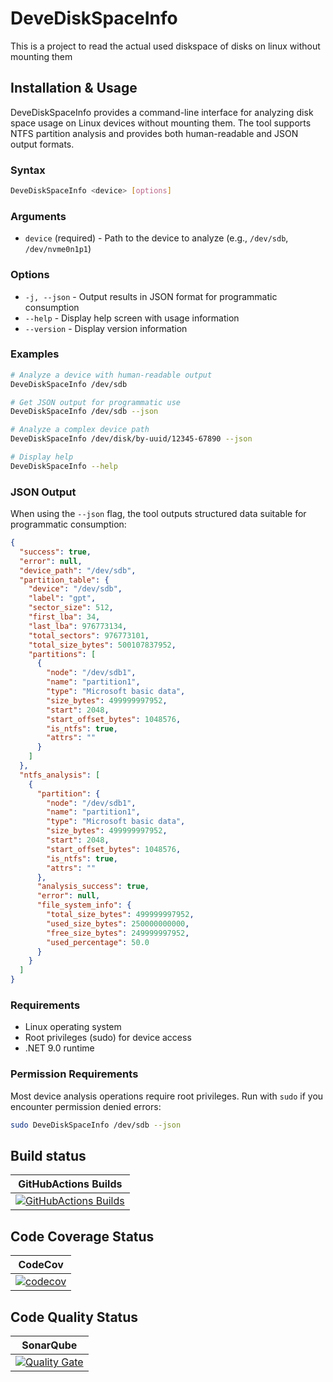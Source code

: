 # DeveDiskSpaceInfo

This is a project to read the actual used diskspace of disks on linux without mounting them

## Installation & Usage

DeveDiskSpaceInfo provides a command-line interface for analyzing disk space usage on Linux devices without mounting them. The tool supports NTFS partition analysis and provides both human-readable and JSON output formats.

### Syntax

```bash
DeveDiskSpaceInfo <device> [options]
```

### Arguments

- `device` (required) - Path to the device to analyze (e.g., `/dev/sdb`, `/dev/nvme0n1p1`)

### Options

- `-j, --json` - Output results in JSON format for programmatic consumption
- `--help` - Display help screen with usage information
- `--version` - Display version information

### Examples

```bash
# Analyze a device with human-readable output
DeveDiskSpaceInfo /dev/sdb

# Get JSON output for programmatic use
DeveDiskSpaceInfo /dev/sdb --json

# Analyze a complex device path
DeveDiskSpaceInfo /dev/disk/by-uuid/12345-67890 --json

# Display help
DeveDiskSpaceInfo --help
```

### JSON Output

When using the `--json` flag, the tool outputs structured data suitable for programmatic consumption:

```json
{
  "success": true,
  "error": null,
  "device_path": "/dev/sdb",
  "partition_table": {
    "device": "/dev/sdb",
    "label": "gpt",
    "sector_size": 512,
    "first_lba": 34,
    "last_lba": 976773134,
    "total_sectors": 976773101,
    "total_size_bytes": 500107837952,
    "partitions": [
      {
        "node": "/dev/sdb1",
        "name": "partition1",
        "type": "Microsoft basic data",
        "size_bytes": 499999997952,
        "start": 2048,
        "start_offset_bytes": 1048576,
        "is_ntfs": true,
        "attrs": ""
      }
    ]
  },
  "ntfs_analysis": [
    {
      "partition": {
        "node": "/dev/sdb1",
        "name": "partition1",
        "type": "Microsoft basic data",
        "size_bytes": 499999997952,
        "start": 2048,
        "start_offset_bytes": 1048576,
        "is_ntfs": true,
        "attrs": ""
      },
      "analysis_success": true,
      "error": null,
      "file_system_info": {
        "total_size_bytes": 499999997952,
        "used_size_bytes": 250000000000,
        "free_size_bytes": 249999997952,
        "used_percentage": 50.0
      }
    }
  ]
}
```

### Requirements

- Linux operating system
- Root privileges (sudo) for device access
- .NET 9.0 runtime

### Permission Requirements

Most device analysis operations require root privileges. Run with `sudo` if you encounter permission denied errors:

```bash
sudo DeveDiskSpaceInfo /dev/sdb --json
```

## Build status

| GitHubActions Builds |
|:--------------------:|
| [![GitHubActions Builds](https://github.com/devedse/DeveDiskSpaceInfo/workflows/GitHubActionsBuilds/badge.svg)](https://github.com/devedse/DeveDiskSpaceInfo/actions/workflows/githubactionsbuilds.yml) |

## Code Coverage Status

| CodeCov |
|:-------:|
| [![codecov](https://codecov.io/gh/devedse/DeveDiskSpaceInfo/branch/master/graph/badge.svg)](https://codecov.io/gh/devedse/DeveDiskSpaceInfo) |

## Code Quality Status

| SonarQube |
|:---------:|
| [![Quality Gate](https://sonarcloud.io/api/project_badges/measure?project=DeveDiskSpaceInfo&metric=alert_status)](https://sonarcloud.io/dashboard?id=DeveDiskSpaceInfo) |
